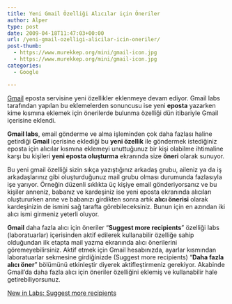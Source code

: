 ```yaml
---
title: Yeni Gmail Özelliği Alıcılar için Öneriler
author: Alper
type: post
date: 2009-04-18T11:47:03+00:00
url: /yeni-gmail-ozelligi-alicilar-icin-oneriler/
post-thumb:
  - https://www.murekkep.org/mini/gmail-icon.jpg
  - https://www.murekkep.org/mini/gmail-icon.jpg
categories:
  - Google

---
```

[Gmail][1] eposta servisine yeni özellikler eklenmeye devam ediyor. Gmail labs tarafından yapılan bu eklemelerden sonuncusu ise yeni **eposta** yazarken kime kısmına eklemek için önerilerde bulunma özelliği dün itibariyle Gmail içerisine eklendi. 

**Gmail labs**, email gönderme ve alma işleminden çok daha fazlası haline getirdiği **Gmail** içerisine eklediği bu **yeni özellik** ile göndermek istediğiniz eposta için alıcılar kısmına eklemeyi unuttuğunuz bir kişi olabilme ihtimaline karşı bu kişileri **yeni eposta oluşturma** ekranında size **öneri** olarak sunuyor. <!--more-->

Bu yeni gmail özelliği sizin sıkça yazıştığınız arkadaş grubu, aileniz ya da iş arkadaşlarınız gibi oluşturduğunuz mail grubu olması durumunda fazlasıyla işe yarıyor. Örneğin düzenli sıklıkta üç kişiye email gönderiyorsanız ve bu kişiler anneniz, babanız ve kardeşiniz ise yeni eposta ekranında alıcıları oluştururken anne ve babanızı girdikten sonra artık **alıcı önerisi** olarak kardeşinizin de ismini sağ tarafta görebileceksiniz. Bunun için en azından iki alıcı ismi girmeniz yeterli oluyor. 

**Gmail** daha fazla alıcı için öneriler &#8220;**Suggest more recipients**&#8221; özelliği labs (laboratuarlar) içerisinden aktif edilerek kullanabilir özelliğe sahip olduğundan ilk etapta mail yazma ekranında alıcı önerilerini göremeyebilirsiniz. Aktif etmek için Gmail hesabınızda, ayarlar kısmından laboratuarlar sekmesine girdiğinizde (Suggest more recipients) “**Daha fazla alıcı öner**” bölümünü etkinleştir diyerek aktifleştirmeniz gerekiyor. Akabinde Gmail’da daha fazla alıcı için öneriler özelliğini eklemiş ve kullanabilir hale getirebiliyorsunuz. 

[New in Labs: Suggest more recipients][2]

 [1]: http://gmail.com
 [2]: http://gmailblog.blogspot.com/2009/04/new-in-labs-suggest-more-recipients.html